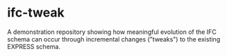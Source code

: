 # ifc-tweak
A demonstration repository showing how meaningful evolution of the IFC schema can occur through incremental changes ("tweaks") to the existing EXPRESS schema. 
